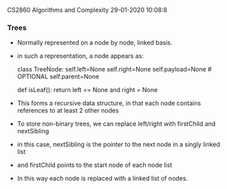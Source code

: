 CS2860 Algorithms and Complexity				29-01-2020 10:08:8

### Trees

- Normally represented on a node by node, linked basis.
- in such a representation, a node appears as:

	class TreeNode:
		self.left=None
		self.right=None
		self.payload=None
		# OPTIONAL
		self.parent=None
	
	def isLeaf():
		return left == None and right = None

- This forms a recursive data structure, in that each node contains references to at least 2 other nodes
- To store non-binary trees, we can replace left/right with firstChild and nextSibling
- in this case, nextSibling is the pointer to the next node in a singly linked list
- and firstChild points to the start node of each node list
- In this way each node is replaced with a linked list of nodes.
